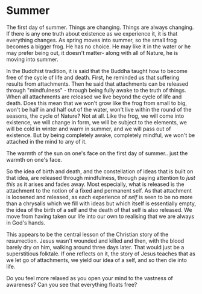 # Summer

The first day of summer. Things are changing. Things are always changing. If there is any one truth about existence as we experience it, it is that everything changes. As spring moves into summer, so the small frog becomes a bigger frog. He has no choice. He may like it in the water or he may prefer being out, it doesn't matter- along with all of Nature, he is moving into summer.

In the Buddhist tradition, it is said that the Buddha taught how to become free of the cycle of life and death. First, he reminded us that suffering results from attachments. Then he said that attachments can be released through "mindfulness" - through being fully awake to the truth of things. When all attachments are released we live beyond the cycle of life and death. Does this mean that we won't grow like the frog from small to big, won't be half in and half out of the water, won't live within the round of the seasons, the cycle of Nature? Not at all. Like the frog, we will come into existence, we will change in form, we will be subject to the elements, we will be cold in winter and warm in summer, and we will pass out of existence. But by being completely awake, completely mindful, we won't be attached in the mind to any of it.

The warmth of the sun on one's face on the first day of summer.. just the warmth on one's face. 

So the idea of birth and death, and the constellation of ideas that is built on that idea, are released through mindfulness, through paying attention to *just this* as it arises and fades away. Most especially, what is released is the attachment to the notion of a fixed and permanent self. As that attachment is loosened and released, as each experience of *self* is seen to be no more than a chrysalis which we fill with ideas but which itself is essentially empty, the idea of the birth of a self and the death of that self is also released. We move from having taken our life into our own to realising that we are always in God's hands. 

This appears to be the central lesson of the Christian story of the resurrection. Jesus wasn't wounded and killed and then, with the blood barely dry on him, walking around three days later. That would just be a superstitious folktale. If one reflects on it, the story of Jesus teaches that as we let go of attachments, we yield our idea of a self, and so then die into life. 

Do you feel more relaxed as you open your mind to the vastness of awareness? Can you see that everything floats free?